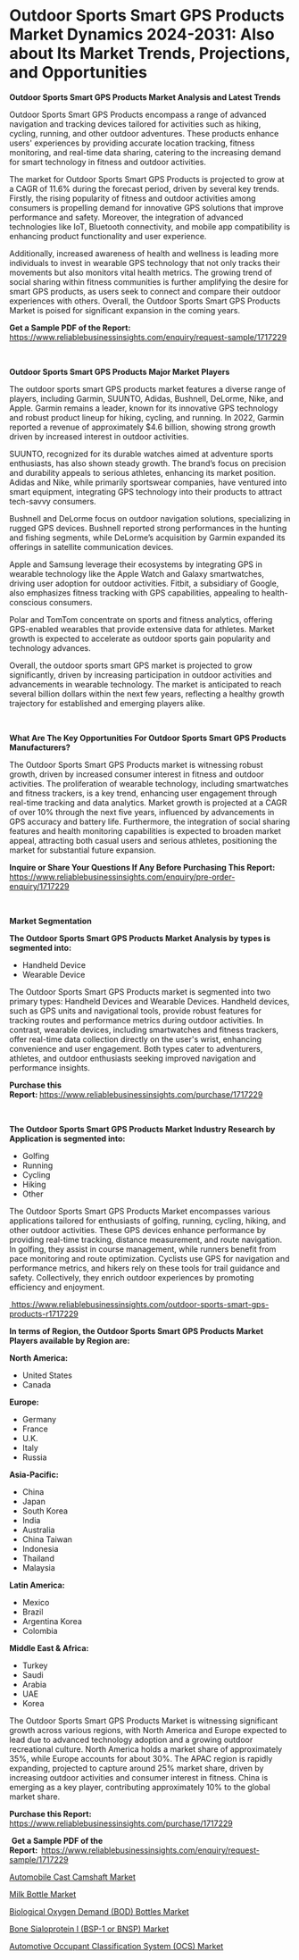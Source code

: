 <p><h1>Outdoor Sports Smart GPS Products Market Dynamics 2024-2031: Also about Its Market Trends, Projections, and Opportunities</h1></p><p><strong>Outdoor Sports Smart GPS Products Market Analysis and Latest Trends</strong></p>
<p><p>Outdoor Sports Smart GPS Products encompass a range of advanced navigation and tracking devices tailored for activities such as hiking, cycling, running, and other outdoor adventures. These products enhance users' experiences by providing accurate location tracking, fitness monitoring, and real-time data sharing, catering to the increasing demand for smart technology in fitness and outdoor activities.</p><p>The market for Outdoor Sports Smart GPS Products is projected to grow at a CAGR of 11.6% during the forecast period, driven by several key trends. Firstly, the rising popularity of fitness and outdoor activities among consumers is propelling demand for innovative GPS solutions that improve performance and safety. Moreover, the integration of advanced technologies like IoT, Bluetooth connectivity, and mobile app compatibility is enhancing product functionality and user experience. </p><p>Additionally, increased awareness of health and wellness is leading more individuals to invest in wearable GPS technology that not only tracks their movements but also monitors vital health metrics. The growing trend of social sharing within fitness communities is further amplifying the desire for smart GPS products, as users seek to connect and compare their outdoor experiences with others. Overall, the Outdoor Sports Smart GPS Products Market is poised for significant expansion in the coming years.</p></p>
<p><strong>Get a Sample PDF of the Report:&nbsp;</strong> <a href="https://www.reliablebusinessinsights.com/enquiry/request-sample/1717229?utm_campaign=39&utm_medium=2&utm_source=Github&utm_content=ia&utm_term=14102024&utm_id=outdoor-sports-smart-gps-products">https://www.reliablebusinessinsights.com/enquiry/request-sample/1717229</a></p>
<p>&nbsp;</p>
<p><strong>Outdoor Sports Smart GPS Products Major Market Players</strong></p>
<p><p>The outdoor sports smart GPS products market features a diverse range of players, including Garmin, SUUNTO, Adidas, Bushnell, DeLorme, Nike, and Apple. Garmin remains a leader, known for its innovative GPS technology and robust product lineup for hiking, cycling, and running. In 2022, Garmin reported a revenue of approximately $4.6 billion, showing strong growth driven by increased interest in outdoor activities.</p><p>SUUNTO, recognized for its durable watches aimed at adventure sports enthusiasts, has also shown steady growth. The brand’s focus on precision and durability appeals to serious athletes, enhancing its market position. Adidas and Nike, while primarily sportswear companies, have ventured into smart equipment, integrating GPS technology into their products to attract tech-savvy consumers.</p><p>Bushnell and DeLorme focus on outdoor navigation solutions, specializing in rugged GPS devices. Bushnell reported strong performances in the hunting and fishing segments, while DeLorme’s acquisition by Garmin expanded its offerings in satellite communication devices.</p><p>Apple and Samsung leverage their ecosystems by integrating GPS in wearable technology like the Apple Watch and Galaxy smartwatches, driving user adoption for outdoor activities. Fitbit, a subsidiary of Google, also emphasizes fitness tracking with GPS capabilities, appealing to health-conscious consumers.</p><p>Polar and TomTom concentrate on sports and fitness analytics, offering GPS-enabled wearables that provide extensive data for athletes. Market growth is expected to accelerate as outdoor sports gain popularity and technology advances.</p><p>Overall, the outdoor sports smart GPS market is projected to grow significantly, driven by increasing participation in outdoor activities and advancements in wearable technology. The market is anticipated to reach several billion dollars within the next few years, reflecting a healthy growth trajectory for established and emerging players alike.</p></p>
<p>&nbsp;</p>
<p><strong>What Are The Key Opportunities For Outdoor Sports Smart GPS Products Manufacturers?</strong></p>
<p><p>The Outdoor Sports Smart GPS Products market is witnessing robust growth, driven by increased consumer interest in fitness and outdoor activities. The proliferation of wearable technology, including smartwatches and fitness trackers, is a key trend, enhancing user engagement through real-time tracking and data analytics. Market growth is projected at a CAGR of over 10% through the next five years, influenced by advancements in GPS accuracy and battery life. Furthermore, the integration of social sharing features and health monitoring capabilities is expected to broaden market appeal, attracting both casual users and serious athletes, positioning the market for substantial future expansion.</p></p>
<p><strong>Inquire or Share Your Questions If Any Before Purchasing This Report:</strong> <a href="https://www.reliablebusinessinsights.com/enquiry/pre-order-enquiry/1717229?utm_campaign=39&utm_medium=2&utm_source=Github&utm_content=ia&utm_term=14102024&utm_id=outdoor-sports-smart-gps-products">https://www.reliablebusinessinsights.com/enquiry/pre-order-enquiry/1717229</a></p>
<p>&nbsp;</p>
<p><strong>Market Segmentation</strong></p>
<p><strong>The Outdoor Sports Smart GPS Products Market Analysis by types is segmented into:</strong></p>
<p><ul><li>Handheld Device</li><li>Wearable Device</li></ul></p>
<p><p>The Outdoor Sports Smart GPS Products market is segmented into two primary types: Handheld Devices and Wearable Devices. Handheld devices, such as GPS units and navigational tools, provide robust features for tracking routes and performance metrics during outdoor activities. In contrast, wearable devices, including smartwatches and fitness trackers, offer real-time data collection directly on the user's wrist, enhancing convenience and user engagement. Both types cater to adventurers, athletes, and outdoor enthusiasts seeking improved navigation and performance insights.</p></p>
<p><strong>Purchase this Report:&nbsp;</strong><a href="https://www.reliablebusinessinsights.com/purchase/1717229?utm_campaign=39&utm_medium=2&utm_source=Github&utm_content=ia&utm_term=14102024&utm_id=outdoor-sports-smart-gps-products">https://www.reliablebusinessinsights.com/purchase/1717229</a></p>
<p>&nbsp;</p>
<p><strong>The Outdoor Sports Smart GPS Products Market Industry Research by Application is segmented into:</strong></p>
<p><ul><li>Golfing</li><li>Running</li><li>Cycling</li><li>Hiking</li><li>Other</li></ul></p>
<p><p>The Outdoor Sports Smart GPS Products Market encompasses various applications tailored for enthusiasts of golfing, running, cycling, hiking, and other outdoor activities. These GPS devices enhance performance by providing real-time tracking, distance measurement, and route navigation. In golfing, they assist in course management, while runners benefit from pace monitoring and route optimization. Cyclists use GPS for navigation and performance metrics, and hikers rely on these tools for trail guidance and safety. Collectively, they enrich outdoor experiences by promoting efficiency and enjoyment.</p></p>
<p><a href="https://www.reliablebusinessinsights.com/outdoor-sports-smart-gps-products-r1717229?utm_campaign=39&utm_medium=2&utm_source=Github&utm_content=ia&utm_term=14102024&utm_id=outdoor-sports-smart-gps-products">&nbsp;https://www.reliablebusinessinsights.com/outdoor-sports-smart-gps-products-r1717229</a></p>
<p><strong>In terms of Region, the Outdoor Sports Smart GPS Products Market Players available by Region are:</strong></p>
<p>
    <p> <strong> North America: </strong>
        <ul>
            <li>United States</li>
            <li>Canada</li>
        </ul>
        </p> 
    <p> <strong> Europe: </strong>
        <ul>
            <li>Germany</li>
            <li>France</li>
            <li>U.K.</li>
            <li>Italy</li>
            <li>Russia</li>
        </ul>
        </p> 
    <p> <strong> Asia-Pacific: </strong>
        <ul>
            <li>China</li>
            <li>Japan</li>
            <li>South Korea</li>
            <li>India</li>
            <li>Australia</li>
            <li>China Taiwan</li>
            <li>Indonesia</li>
            <li>Thailand</li>
            <li>Malaysia</li>
        </ul>
        </p> 
    <p> <strong> Latin America: </strong>
        <ul>
            <li>Mexico</li>
            <li>Brazil</li>
            <li>Argentina Korea</li>
            <li>Colombia</li>
        </ul>
        </p> 
    <p> <strong> Middle East & Africa: </strong>
        <ul>
            <li>Turkey</li>
            <li>Saudi</li>
            <li>Arabia</li>
            <li>UAE</li>
            <li>Korea</li>
        </ul>
    </p>
    </p>
<p><p>The Outdoor Sports Smart GPS Products Market is witnessing significant growth across various regions, with North America and Europe expected to lead due to advanced technology adoption and a growing outdoor recreational culture. North America holds a market share of approximately 35%, while Europe accounts for about 30%. The APAC region is rapidly expanding, projected to capture around 25% market share, driven by increasing outdoor activities and consumer interest in fitness. China is emerging as a key player, contributing approximately 10% to the global market share.</p></p>
<p><strong>Purchase this Report: </strong><a href="https://www.reliablebusinessinsights.com/purchase/1717229?utm_campaign=39&utm_medium=2&utm_source=Github&utm_content=ia&utm_term=14102024&utm_id=outdoor-sports-smart-gps-products">https://www.reliablebusinessinsights.com/purchase/1717229</a></p>
<p>&nbsp;<strong>Get a Sample PDF of the Report:&nbsp;&nbsp;</strong><a href="https://www.reliablebusinessinsights.com/enquiry/request-sample/1717229?utm_campaign=39&utm_medium=2&utm_source=Github&utm_content=ia&utm_term=14102024&utm_id=outdoor-sports-smart-gps-products">https://www.reliablebusinessinsights.com/enquiry/request-sample/1717229</a></p>
<p><strong></strong></p>
<p><p><a href="https://github.com/tacitam515l/Market-Research-Report-List-1/blob/main/automobile-cast-camshaft-market.md?utm_campaign=39&utm_medium=2&utm_source=Github&utm_content=ia&utm_term=14102024&utm_id=outdoor-sports-smart-gps-products">Automobile Cast Camshaft Market</a></p><p><a href="https://github.com/JamesCox407/Market-Research-Report-List-1/blob/main/milk-bottle-market.md?utm_campaign=39&utm_medium=2&utm_source=Github&utm_content=ia&utm_term=14102024&utm_id=outdoor-sports-smart-gps-products">Milk Bottle Market</a></p><p><a href="https://www.linkedin.com/pulse/emerging-biological-oxygen-demand-bod-bottles-market-opportunities-k52ff?utm_campaign=39&utm_medium=2&utm_source=Github&utm_content=ia&utm_term=14102024&utm_id=outdoor-sports-smart-gps-products">Biological Oxygen Demand (BOD) Bottles Market</a></p><p><a href="https://www.linkedin.com/pulse/bone-sialoprotein-i-bsp-1-bnsp-market-size-share-trends-analysis-gbovf?utm_campaign=39&utm_medium=2&utm_source=Github&utm_content=ia&utm_term=14102024&utm_id=outdoor-sports-smart-gps-products">Bone Sialoprotein I (BSP-1 or BNSP) Market</a></p><p><a href="https://www.linkedin.com/pulse/strategic-market-insights-global-automotive-occupant-classification-s0nif?utm_campaign=39&utm_medium=2&utm_source=Github&utm_content=ia&utm_term=14102024&utm_id=outdoor-sports-smart-gps-products">Automotive Occupant Classification System (OCS) Market</a></p></p>